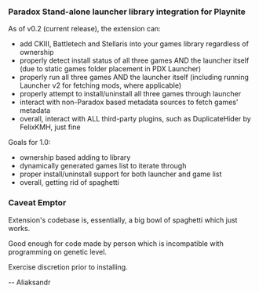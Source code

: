 ### Paradox Stand-alone launcher library integration for Playnite

As of v0.2 (current release), the extension can:
- add CKIII, Battletech and Stellaris into your games library regardless of ownership
- properly detect install status of all three games AND the launcher itself (due to static games folder placement in PDX Launcher)
- properly run all three games AND the launcher itself (including running Launcher v2 for fetching mods, where applicable)
- properly attempt to install/uninstall all three games through launcher
- interact with non-Paradox based metadata sources to fetch games' metadata
- overall, interact with ALL third-party plugins, such as DuplicateHider by FelixKMH, just fine

Goals for 1.0:
- ownership based adding to library
- dynamically generated games list to iterate through
- proper install/uninstall support for both launcher and game list
- overall, getting rid of spaghetti

### Caveat Emptor

Extension's codebase is, essentially, a big bowl of spaghetti which just works.

Good enough for code made by person which is incompatible with programming on genetic level.

Exercise discretion prior to installing.

-- Aliaksandr
